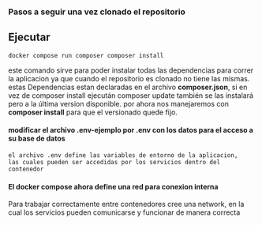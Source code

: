 ### Pasos a seguir una vez clonado el repositorio

## Ejecutar 
`docker compose run composer composer install`

este comando sirve para poder instalar todas las dependencias para correr la aplicacion ya que cuando el repositorio es clonado no tiene las mismas. estas Dependencias estan 
declaradas en el archivo **composer.json**, si en vez de composer install ejecután composer update también se las instalará pero a la última version disponible. por
ahora nos manejaremos con  **composer install** para que el versionado quede fijo.


#### **modificar el archivo .env-ejemplo por .env con los datos para el acceso a su base de datos**
~~~
el archivo .env define las variables de entorno de la aplicacion, 
las cuales pueden ser accedidas por los servicios dentro del contenedor
~~~

#### **El docker compose ahora define una red para conexion interna**

Para trabajar correctamente entre contenedores cree una network, en la cual los servicios pueden comunicarse y funcionar de manera correcta


